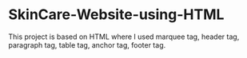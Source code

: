 # SkinCare-Website-using-HTML
This project is based on HTML where I used marquee tag, header tag, paragraph tag, table tag, anchor tag, footer tag.  
